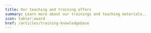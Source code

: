 ```yaml
---
title: Our teaching and training offers
summary: Learn more about our trainings and teaching materials..
icon: tabler:award
href: /articles/training-knowledgebase
---
```

